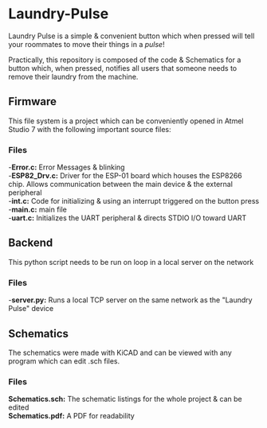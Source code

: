 # Laundry-Pulse
Laundry Pulse is a simple & convenient button which when pressed will tell your roommates to move their things in a *pulse*!

Practically, this repository is composed of the code &amp; Schematics for a button which, when pressed, notifies all users that someone needs to remove their laundry from the machine.


## Firmware

This file system is a project which can be conveniently opened in Atmel Studio 7 with the following important source files:

### Files

-**Error.c:** Error Messages & blinking \
-**ESP82_Drv.c:** Driver for the ESP-01 board which houses the ESP8266 chip. Allows communication between the main device & the external peripheral \
-**int.c:** Code for initializing & using an interrupt triggered on the button press \
-**main.c:** main file \
-**uart.c:** Initializes the UART peripheral & directs STDIO I/O toward UART

## Backend

This python script needs to be run on loop in a local server on the network

### Files

-**server.py:** Runs a local TCP server on the same network as the "Laundry Pulse" device

## Schematics

The schematics were made with KiCAD and can be viewed with any program which can edit .sch files.

### Files

**Schematics.sch:** The schematic listings for the whole project & can be edited \
**Schematics.pdf:** A PDF for readability
